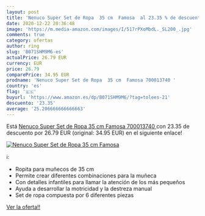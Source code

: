 ```yaml
---
layout: post
title: 'Nenuco Super Set de Ropa  35 cm  Famosa  al 23.35 % de descuento'
date: 2020-12-22 20:36:48
image: 'https://m.media-amazon.com/images/I/517rPXoMbdL._SL200_.jpg'
comments: true
category: ofertas
author: ring
slug: 'B071SHM9M6-es'
actualPrice: 26.79 EUR
currency: EUR
price: 26.79
comparePrice: 34.95 EUR
prodname: 'Nenuco Super Set de Ropa  35 cm  Famosa 700013740 '
country: 'es'
flag: '🇪🇸'
buyurl: 'https://www.amazon.es/dp/B071SHM9M6/?tag=tolees-21'
descuento: '23.35'
average: '25.206666666666663'
---
```


Está [Nenuco Super Set de Ropa  35 cm  Famosa 700013740 ](https://www.amazon.es/dp/B071SHM9M6/?tag=tolees-21) con 23.35 de descuento por 26.79 EUR (original: 34.95 EUR) en el siguiente enlace!

[![Nenuco Super Set de Ropa  35 cm  Famosa ](https://m.media-amazon.com/images/I/517rPXoMbdL._SL200_.jpg)](https://www.amazon.es/dp/B071SHM9M6/?tag=tolees-21)

ℹ️:

- Ropita para muñecos de 35 cm
- Permite crear diferentes combinaciones para la muñeca
- Con detalles infantiles para llamar la atención de los más pequeños
- Ayuda a desarrollar la motricidad y la destreza manual
- Set de ropa compuesta por 6 diferentes piezas

[Ver la oferta!!](https://www.amazon.es/dp/B071SHM9M6/?tag=tolees-21)
